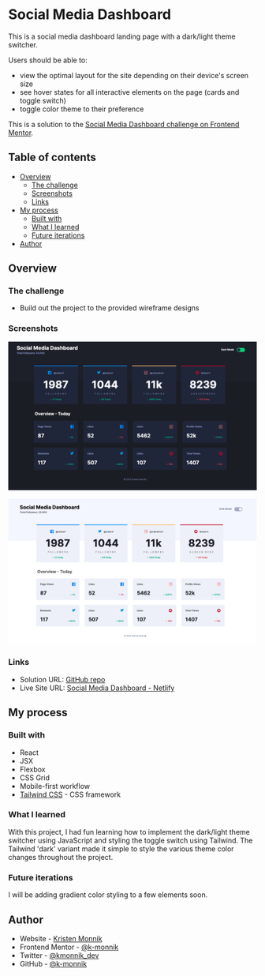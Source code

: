 # Social Media Dashboard

This is a social media dashboard landing page with a dark/light theme switcher.

Users should be able to:
- view the optimal layout for the site depending on their device's screen size
- see hover states for all interactive elements on the page (cards and toggle switch)
- toggle color theme to their preference

This is a solution to the [Social Media Dashboard challenge on Frontend Mentor](https://www.frontendmentor.io/challenges/social-media-dashboard-with-theme-switcher-6oY8ozp_H).

## Table of contents

- [Overview](#overview)
  - [The challenge](#the-challenge)
  - [Screenshots](#screenshots)
  - [Links](#links)
- [My process](#my-process)
  - [Built with](#built-with)
  - [What I learned](#what-i-learned)
  - [Future iterations](#future-iterations)
- [Author](#author)



## Overview


### The challenge

- Build out the project to the provided wireframe designs

### Screenshots

![](src/images/dashboard-dark.png)

![](src/images/dashboard-light.png)

### Links

- Solution URL: [GitHub repo](https://github.com/k-monnik/maker-landing-page)
- Live Site URL: [Social Media Dashboard - Netlify](https://km-social-media-dashboard.netlify.app)


## My process


### Built with

- React
- JSX
- Flexbox
- CSS Grid
- Mobile-first workflow
- [Tailwind CSS](https://tailwindcss.com) - CSS framework


### What I learned

With this project, I had fun learning how to implement the dark/light theme switcher using JavaScript and styling the toggle switch using Tailwind. The Tailwind 'dark' variant made it simple to style the various theme color changes throughout the project.


### Future iterations

I will be adding gradient color styling to a few elements soon.


## Author

- Website - [Kristen Monnik](https://www.monnik.dev)
- Frontend Mentor - [@k-monnik](https://www.frontendmentor.io/profile/k-monnik)
- Twitter - [@kmonnik_dev](https://twitter.com/kmonnik_dev)
- GitHub - [@k-monnik](https://github.com/k-monnik)